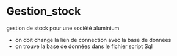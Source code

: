 # Gestion_stock
gestion de stock pour une société aluminium

<ul>
  <li>on doit change la lien de connection avec la base de données </li>
  <li>on trouve la base de données  dans le fichier script Sql </li>
  </ul>
